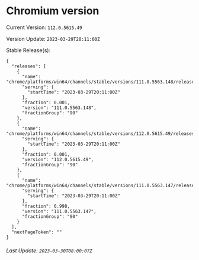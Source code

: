 # Chromium version

Current Version: `112.0.5615.49`

Version Update: `2023-03-29T20:11:00Z`

Stable Release(s):
```
{
  "releases": [
    {
      "name": "chrome/platforms/win64/channels/stable/versions/111.0.5563.148/releases/1680120660",
      "serving": {
        "startTime": "2023-03-29T20:11:00Z"
      },
      "fraction": 0.001,
      "version": "111.0.5563.148",
      "fractionGroup": "90"
    },
    {
      "name": "chrome/platforms/win64/channels/stable/versions/112.0.5615.49/releases/1680120660",
      "serving": {
        "startTime": "2023-03-29T20:11:00Z"
      },
      "fraction": 0.001,
      "version": "112.0.5615.49",
      "fractionGroup": "90"
    },
    {
      "name": "chrome/platforms/win64/channels/stable/versions/111.0.5563.147/releases/1680120660",
      "serving": {
        "startTime": "2023-03-29T20:11:00Z"
      },
      "fraction": 0.998,
      "version": "111.0.5563.147",
      "fractionGroup": "90"
    }
  ],
  "nextPageToken": ""
}
```

###### Last Update: `2023-03-30T08:00:07Z`
        